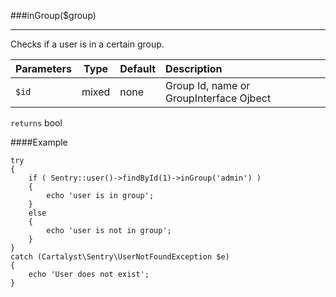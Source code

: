 <a id="inGroup"></a>
###inGroup($group)

----------

Checks if a user is in a certain group.

Parameters                   | Type            | Default       | Description
:--------------------------- | :-------------: | :------------ | :--------------
`$id`                        | mixed           | none          | Group Id, name or GroupInterface Ojbect

`returns` bool

####Example

	try
	{
		if ( Sentry::user()->findById(1)->inGroup('admin') )
		{
			echo 'user is in group';
		}
		else
		{
			echo 'user is not in group';
		}
	}
	catch (Cartalyst\Sentry\UserNotFoundException $e)
	{
		echo 'User does not exist';
	}